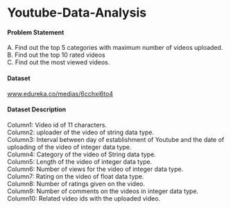 # Youtube-Data-Analysis

#### Problem Statement
A. Find out the top 5 categories with maximum number of videos uploaded.<br/>
B. Find out the top 10 rated videos<br/>
C. Find out the most viewed videos.<br/>

#### Dataset
www.edureka.co/medias/6cchxi6to4


#### Dataset Description
Column1: Video id of 11 characters.<br/>
Column2: uploader of the video of string data type.<br/>
Column3: Interval between day of establishment of Youtube and the date of uploading of the video of integer data type.<br/>
Column4: Category of the video of String data type.<br/>
Column5: Length of the video of integer data type.<br/>
Column6: Number of views for the video of integer data type.<br/>
Column7: Rating on the video of float data type.<br/>
Column8: Number of ratings given on the video.<br/>
Column9: Number of comments on the videos in integer data type.<br/>
Column10: Related video ids with the uploaded video.<br>
